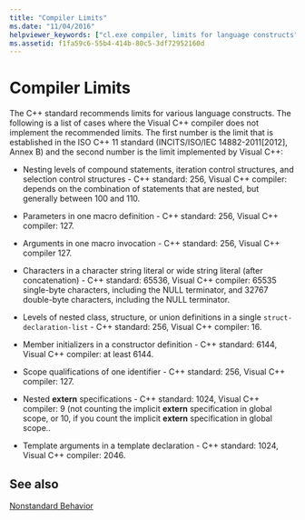 ```yaml
---
title: "Compiler Limits"
ms.date: "11/04/2016"
helpviewer_keywords: ["cl.exe compiler, limits for language constructs"]
ms.assetid: f1fa59c6-55b4-414b-80c5-3df72952160d
---
```

# Compiler Limits

The C++ standard recommends limits for various language constructs. The following is a list of cases where the Visual C++ compiler does not implement the recommended limits. The first number is the limit that is established in the ISO C++ 11 standard (INCITS/ISO/IEC 14882-2011[2012], Annex B) and the second number is the limit implemented by Visual C++:

- Nesting levels of compound statements, iteration control structures, and selection control structures - C++ standard: 256, Visual C++ compiler: depends on the combination of statements that are nested, but generally between 100 and 110.

- Parameters in one macro definition - C++ standard: 256, Visual C++ compiler: 127.

- Arguments in one macro invocation - C++ standard: 256, Visual C++ compiler 127.

- Characters in a character string literal or wide string literal (after concatenation) - C++ standard: 65536, Visual C++ compiler: 65535 single-byte characters, including the NULL terminator, and 32767 double-byte characters, including the NULL terminator.

- Levels of nested class, structure, or union definitions in a single `struct-declaration-list` - C++ standard: 256, Visual C++ compiler: 16.

- Member initializers in a constructor definition - C++ standard: 6144, Visual C++ compiler: at least 6144.

- Scope qualifications of one identifier - C++ standard: 256, Visual C++ compiler: 127.

- Nested **extern** specifications - C++ standard: 1024, Visual C++ compiler: 9 (not counting the implicit **extern** specification in global scope, or 10, if you count the implicit **extern** specification in global scope..

- Template arguments in a template declaration - C++ standard: 1024, Visual C++ compiler: 2046.

## See also

[Nonstandard Behavior](../cpp/nonstandard-behavior.md)